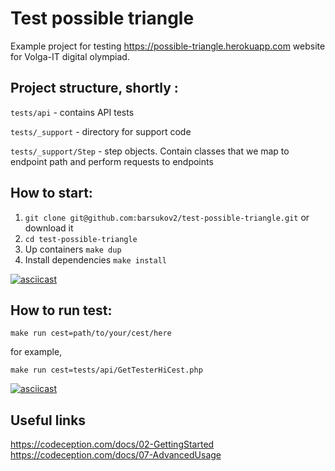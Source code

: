 # Test possible triangle

Example project for testing https://possible-triangle.herokuapp.com website
for Volga-IT digital olympiad.

## Project structure, shortly :
```tests/api``` - contains API tests

```tests/_support``` - directory for support code

```tests/_support/Step``` - step objects. 
Contain classes that we map to endpoint path and perform requests to endpoints

## How to start:
1. ```git clone git@github.com:barsukov2/test-possible-triangle.git```
or download it
2. ```cd test-possible-triangle```
2. Up containers ```make dup```
3. Install dependencies ```make install```

[![asciicast](https://asciinema.org/a/418917.svg)](https://asciinema.org/a/418917)

## How to run test:
```make run cest=path/to/your/cest/here```

for example, 

```make run cest=tests/api/GetTesterHiCest.php```

[![asciicast](https://asciinema.org/a/418918.svg)](https://asciinema.org/a/418918)

## Useful links
https://codeception.com/docs/02-GettingStarted
https://codeception.com/docs/07-AdvancedUsage

